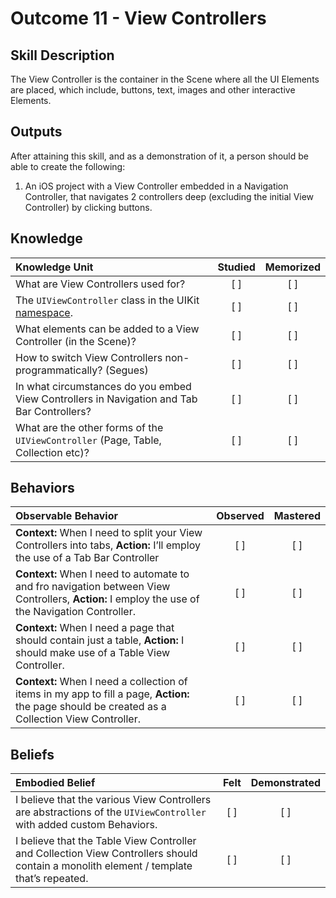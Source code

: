 # Outcome 11 - View Controllers

Skill Description
-----
The View Controller is the container in the Scene where all the UI Elements are placed, which include, buttons, text, images and other interactive Elements.

Outputs
-------
After attaining this skill, and as a demonstration of it, a person should be able to create the following:

1.  An iOS project with a View Controller embedded in a Navigation Controller, that navigates 2 controllers deep (excluding the initial View Controller) by clicking buttons.


## Knowledge

| Knowledge Unit   |      Studied      | Memorized |
|:-------------|:------------------:|:--------:|
| What are View Controllers used for? | [ ] | [ ] |
| The `UIViewController` class in the UIKit [namespace](../4%20-%20Object%20Oriented%20Programming/). | [ ] | [ ] |
| What elements can be added to a View Controller (in the Scene)? | [ ] | [ ] |
| How to switch View Controllers non-programmatically? (Segues) | [ ] | [ ] |
| In what circumstances do you embed View Controllers in Navigation and Tab Bar Controllers? | [ ] | [ ] |
| What are the other forms of the `UIViewController` (Page, Table, Collection etc)? | [ ] | [ ] |


## Behaviors

| Observable Behavior   |      Observed      | Mastered |
|:-------------|:------------------:|:--------:|
| **Context:** When I need to split your View Controllers into tabs, **Action:** I’ll employ the use  of a Tab Bar Controller | [ ] | [ ] |
| **Context:** When I need to automate to and fro navigation between View Controllers, **Action:** I employ the use of the Navigation Controller. | [ ] | [ ] |
| **Context:** When I need a page that should contain just a table, **Action:** I should make use of a Table View Controller. | [ ] | [ ] |
| **Context:** When I need a collection of items in my app to fill a page, **Action:** the page should be created as a Collection View Controller. | [ ] | [ ] |


## Beliefs

| Embodied Belief   |      Felt      | Demonstrated |
|:-------------|:------------------:|:--------:|
| I believe that the various View Controllers are abstractions of the `UIViewController` with added custom Behaviors. | [ ] | [ ] |
| I believe that the Table View Controller and Collection View Controllers should contain a monolith element / template that’s repeated. | [ ] | [ ] |

